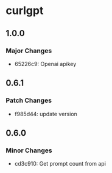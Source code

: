 # curlgpt

## 1.0.0

### Major Changes

- 65226c9: Openai apikey

## 0.6.1

### Patch Changes

- f985d44: update version

## 0.6.0

### Minor Changes

- cd3c910: Get prompt count from api
